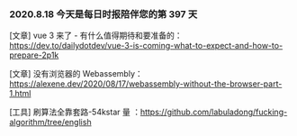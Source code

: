 ### 2020.8.18 今天是每日时报陪伴您的第 397 天

[文章] vue 3 来了 - 有什么值得期待和要准备的： <https://dev.to/dailydotdev/vue-3-is-coming-what-to-expect-and-how-to-prepare-2p1k>

[文章] 没有浏览器的 Webassembly：<https://alexene.dev/2020/08/17/webassembly-without-the-browser-part-1.html>

[工具] 刷算法全靠套路-54kstar 量 ：<https://github.com/labuladong/fucking-algorithm/tree/english>
